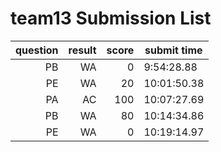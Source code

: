 # team13 Submission List
question | result | score | submit time
----:|----:|-----:|-----
PB | WA | 0 |  9:54:28.88 
PE | WA | 20 | 10:01:50.38 
PA | AC | 100 | 10:07:27.69 
PB | WA | 80 | 10:14:34.86 
PE | WA | 0 | 10:19:14.97 
